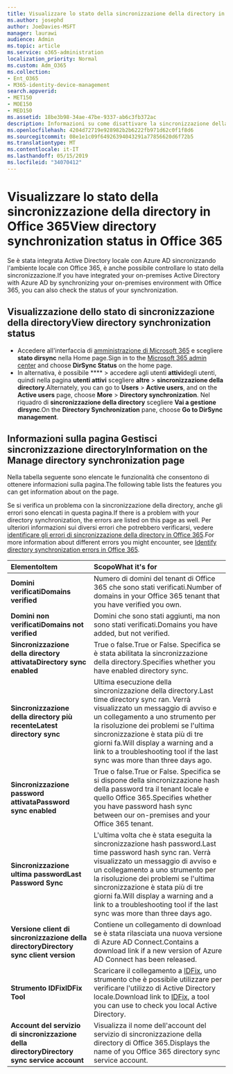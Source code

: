 ```yaml
---
title: Visualizzare lo stato della sincronizzazione della directory in Office 365
ms.author: josephd
author: JoeDavies-MSFT
manager: laurawi
audience: Admin
ms.topic: article
ms.service: o365-administration
localization_priority: Normal
ms.custom: Adm_O365
ms.collection:
- Ent_O365
- M365-identity-device-management
search.appverid:
- MET150
- MOE150
- MED150
ms.assetid: 18be3b98-34ae-47be-9337-ab6c3fb372ac
description: Informazioni su come disattivare la sincronizzazione della directory. È anche possibile visualizzarne lo stato.
ms.openlocfilehash: 4204d72719e928982b2b6222fb971d62c0f1f8d6
ms.sourcegitcommit: 08e1e1c09f64926394043291a77856620d6f72b5
ms.translationtype: MT
ms.contentlocale: it-IT
ms.lasthandoff: 05/15/2019
ms.locfileid: "34070412"
---
```

# <a name="view-directory-synchronization-status-in-office-365"></a><span data-ttu-id="964b6-104">Visualizzare lo stato della sincronizzazione della directory in Office 365</span><span class="sxs-lookup"><span data-stu-id="964b6-104">View directory synchronization status in Office 365</span></span>

<span data-ttu-id="964b6-105">Se è stata integrata Active Directory locale con Azure AD sincronizzando l'ambiente locale con Office 365, è anche possibile controllare lo stato della sincronizzazione.</span><span class="sxs-lookup"><span data-stu-id="964b6-105">If you have integrated your on-premises Active Directory with Azure AD by synchronizing your on-premises environment with Office 365, you can also check the status of your synchronization.</span></span>
  
## <a name="view-directory-synchronization-status"></a><span data-ttu-id="964b6-106">Visualizzazione dello stato di sincronizzazione della directory</span><span class="sxs-lookup"><span data-stu-id="964b6-106">View directory synchronization status</span></span>

- <span data-ttu-id="964b6-107">Accedere all'interfaccia di [amministrazione di Microsoft 365](https://admin.microsoft.com) e scegliere **stato dirsync** nella Home page.</span><span class="sxs-lookup"><span data-stu-id="964b6-107">Sign in to the [Microsoft 365 admin center](https://admin.microsoft.com) and choose **DirSync Status** on the home page.</span></span>
- <span data-ttu-id="964b6-108">In alternativa, è possibile \*\*\*\* \> accedere agli utenti **attivi**degli utenti, quindi nella pagina **utenti attivi** scegliere **altre** \> **sincronizzazione della directory**.</span><span class="sxs-lookup"><span data-stu-id="964b6-108">Alternately, you can go to **Users** \> **Active users**, and on the **Active users** page, choose **More** \> **Directory synchronization**.</span></span> <span data-ttu-id="964b6-109">Nel riquadro di **sincronizzazione della directory** scegliere **Vai a gestione dirsync**.</span><span class="sxs-lookup"><span data-stu-id="964b6-109">On the **Directory Synchronization** pane, choose **Go to DirSync management**.</span></span>

## <a name="information-on-the-manage-directory-synchronization-page"></a><span data-ttu-id="964b6-110">Informazioni sulla pagina Gestisci sincronizzazione directory</span><span class="sxs-lookup"><span data-stu-id="964b6-110">Information on the Manage directory synchronization page</span></span>

<span data-ttu-id="964b6-111">Nella tabella seguente sono elencate le funzionalità che consentono di ottenere informazioni sulla pagina.</span><span class="sxs-lookup"><span data-stu-id="964b6-111">The following table lists the features you can get information about on the page.</span></span>
  
<span data-ttu-id="964b6-112">Se si verifica un problema con la sincronizzazione della directory, anche gli errori sono elencati in questa pagina.</span><span class="sxs-lookup"><span data-stu-id="964b6-112">If there is a problem with your directory synchronization, the errors are listed on this page as well.</span></span> <span data-ttu-id="964b6-113">Per ulteriori informazioni sui diversi errori che potrebbero verificarsi, vedere [identificare gli errori di sincronizzazione della directory in Office 365](identify-directory-synchronization-errors.md).</span><span class="sxs-lookup"><span data-stu-id="964b6-113">For more information about different errors you might encounter, see [Identify directory synchronization errors in Office 365](identify-directory-synchronization-errors.md).</span></span>
  
|<span data-ttu-id="964b6-114">**Elemento**</span><span class="sxs-lookup"><span data-stu-id="964b6-114">**Item**</span></span>|<span data-ttu-id="964b6-115">**Scopo**</span><span class="sxs-lookup"><span data-stu-id="964b6-115">**What it's for**</span></span>|
|:-----|:-----|
|<span data-ttu-id="964b6-116">**Domini verificati**</span><span class="sxs-lookup"><span data-stu-id="964b6-116">**Domains verified**</span></span> | <span data-ttu-id="964b6-117">Numero di domini del tenant di Office 365 che sono stati verificati.</span><span class="sxs-lookup"><span data-stu-id="964b6-117">Number of domains in your Office 365 tenant that you have verified you own.</span></span> |
|<span data-ttu-id="964b6-118">**Domini non verificati**</span><span class="sxs-lookup"><span data-stu-id="964b6-118">**Domains not verified**</span></span> | <span data-ttu-id="964b6-119">Domini che sono stati aggiunti, ma non sono stati verificati.</span><span class="sxs-lookup"><span data-stu-id="964b6-119">Domains you have added, but not verified.</span></span> |
|<span data-ttu-id="964b6-120">**Sincronizzazione della directory attivata**</span><span class="sxs-lookup"><span data-stu-id="964b6-120">**Directory sync enabled**</span></span> |<span data-ttu-id="964b6-121">True o false.</span><span class="sxs-lookup"><span data-stu-id="964b6-121">True or False.</span></span> <span data-ttu-id="964b6-122">Specifica se è stata abilitata la sincronizzazione della directory.</span><span class="sxs-lookup"><span data-stu-id="964b6-122">Specifies whether you have enabled directory sync.</span></span> |
|<span data-ttu-id="964b6-123">**Sincronizzazione della directory più recente**</span><span class="sxs-lookup"><span data-stu-id="964b6-123">**Latest directory sync**</span></span> | <span data-ttu-id="964b6-124">Ultima esecuzione della sincronizzazione della directory.</span><span class="sxs-lookup"><span data-stu-id="964b6-124">Last time directory sync ran.</span></span> <span data-ttu-id="964b6-125">Verrà visualizzato un messaggio di avviso e un collegamento a uno strumento per la risoluzione dei problemi se l'ultima sincronizzazione è stata più di tre giorni fa.</span><span class="sxs-lookup"><span data-stu-id="964b6-125">Will display a warning and a link to a troubleshooting tool if the last sync was more than three days ago.</span></span> |
|<span data-ttu-id="964b6-126">**Sincronizzazione password attivata**</span><span class="sxs-lookup"><span data-stu-id="964b6-126">**Password sync enabled**</span></span> | <span data-ttu-id="964b6-127">True o false.</span><span class="sxs-lookup"><span data-stu-id="964b6-127">True or False.</span></span> <span data-ttu-id="964b6-128">Specifica se si dispone della sincronizzazione hash della password tra il tenant locale e quello Office 365.</span><span class="sxs-lookup"><span data-stu-id="964b6-128">Specifies whether you have password hash sync between our on-premises and your Office 365 tenant.</span></span> |
|<span data-ttu-id="964b6-129">**Sincronizzazione ultima password**</span><span class="sxs-lookup"><span data-stu-id="964b6-129">**Last Password Sync**</span></span> | <span data-ttu-id="964b6-130">L'ultima volta che è stata eseguita la sincronizzazione hash password.</span><span class="sxs-lookup"><span data-stu-id="964b6-130">Last time password hash sync ran.</span></span> <span data-ttu-id="964b6-131">Verrà visualizzato un messaggio di avviso e un collegamento a uno strumento per la risoluzione dei problemi se l'ultima sincronizzazione è stata più di tre giorni fa.</span><span class="sxs-lookup"><span data-stu-id="964b6-131">Will display a warning and a link to a troubleshooting tool if the last sync was more than three days ago.</span></span> |
|<span data-ttu-id="964b6-132">**Versione client di sincronizzazione della directory**</span><span class="sxs-lookup"><span data-stu-id="964b6-132">**Directory sync client version**</span></span> | <span data-ttu-id="964b6-133">Contiene un collegamento di download se è stata rilasciata una nuova versione di Azure AD Connect.</span><span class="sxs-lookup"><span data-stu-id="964b6-133">Contains a download link if a new version of Azure AD Connect has been released.</span></span> |
|<span data-ttu-id="964b6-134">**Strumento IDFix**</span><span class="sxs-lookup"><span data-stu-id="964b6-134">**IDFix Tool**</span></span> | <span data-ttu-id="964b6-135">Scaricare il collegamento a [IDFix](install-and-run-idfix.md), uno strumento che è possibile utilizzare per verificare l'utilizzo di Active Directory locale.</span><span class="sxs-lookup"><span data-stu-id="964b6-135">Download link to [IDFix](install-and-run-idfix.md), a tool you can use to check you local Active Directory.</span></span> |
|<span data-ttu-id="964b6-136">**Account del servizio di sincronizzazione della directory**</span><span class="sxs-lookup"><span data-stu-id="964b6-136">**Directory sync service account**</span></span> | <span data-ttu-id="964b6-137">Visualizza il nome dell'account del servizio di sincronizzazione della directory di Office 365.</span><span class="sxs-lookup"><span data-stu-id="964b6-137">Displays the name of you Office 365 directory sync service account.</span></span> |
